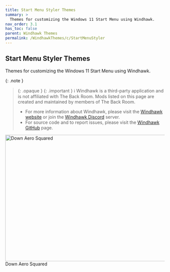 ```yaml
---
title: Start Menu Styler Themes
summary: >
  Themes for customizing the Windows 11 Start Menu using Windhawk.
nav_order: 3.1
has_toc: false
parent: Windhawk Themes
permalink: /WindhawkThemes/c/StartMenuStyler
---
```


## Start Menu Styler Themes
Themes for customizing the Windows 11 Start Menu using Windhawk.

{: .note }
> {: .opaque }
> {: .important }
> ℹ️ Windhawk is a third-party application and is not affiliated with The Back Room. Mods listed on this page are created and maintained by members of The Back Room.  
> 
> - For more information about Windhawk, please visit the [Windhawk website](https://windhawk.net) or join the [Windhawk Discord](https://discord.com/servers/windhawk-923944342991818753) server.
> - For source code and to report issues, please visit the [Windhawk GitHub](https://github.com/ramensoftware/windhawk) page.

<div class="gallery text-delta">
<div class="gallery-item">
<a href="/WindhawkThemes/c/StartMenuStyler/DownAeroSquared">
<img src="/assets/images/previews/start-menu-styler/down-aero-squared.bmp" alt="Down Aero Squared" width="600" height="400">
</a>
<div class="desc">Down Aero Squared</div>
</div>
</div>
